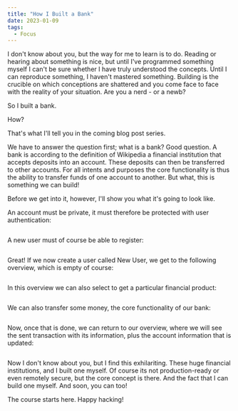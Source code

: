 ```yaml
---
title: "How I Built a Bank"
date: 2023-01-09
tags:
  - Focus
---
```


I don't know about you, but the way for me to learn is to do. Reading or hearing about something is nice, but until I've programmed something myself I can't be sure whether I have truly understood the concepts. Until I can reproduce something, I haven't mastered something. Building is the crucible on which conceptions are shattered and you come face to face with the reality of your situation. Are you a nerd - or a newb? 

So I built a bank. 

How?

That's what I'll tell you in the coming blog post series. 

We have to answer the question first; what is a bank? Good question. A bank is according to the definition of Wikipedia a financial institution that accepts deposits into an account. These deposits can then be transferred to other accounts. For all intents and purposes the core functionality is thus the ability to transfer funds of one account to another. But what, this is something we can build!

Before we get into it, however, I'll show you what it's going to look like. 

An account must be private, it must therefore be protected with user authentication:

<img src="{{ site.url }}{{ site.baseurl }}/assets/images/BuildingABank/BankLogin.png" alt="">

A new user must of course be able to register:

<img src="{{ site.url }}{{ site.baseurl }}/assets/images/BuildingABank/BankRegistration.png" alt="">

Great! If we now create a user called New User, we get to the following overview, which is empty of course:

<img src="{{ site.url }}{{ site.baseurl }}/assets/images/BuildingABank/EmptyOverview.png" alt="">

In this overview we can also select to get a particular financial product:

<img src="{{ site.url }}{{ site.baseurl }}/assets/images/BuildingABank/Products.png" alt="">

We can also transfer some money, the core functionality of our bank:

<img src="{{ site.url }}{{ site.baseurl }}/assets/images/BuildingABank/BankTransfer.png" alt="">

Now, once that is done, we can return to our overview, where we will see the sent transaction with its information, plus the account information that is updated:

<img src="{{ site.url }}{{ site.baseurl }}/assets/images/BuildingABank/OverviewTransaction.png" alt="" class="full">

Now I don't know about you, but I find this exhilariting. These huge financial institutions, and I built one myself. Of course its not production-ready or even remotely secure, but the core concept is there. 
And the fact that I can build one myself. And soon, you can too! 

The course starts here. Happy hacking!







